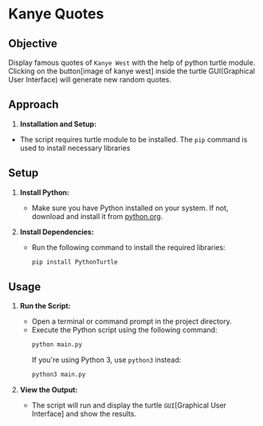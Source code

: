 # Kanye Quotes

## Objective

Display famous quotes of `Kanye West` with the help of python turtle module. Clicking on the button[image of kanye west] inside the turtle GUI(Graphical User Interface) will generate new random quotes.


## Approach

1. **Installation and Setup:**

- The script requires turtle module to be installed. The `pip` command is used to install necessary libraries

## Setup

1. **Install Python:**
   - Make sure you have Python installed on your system. If not, download and install it from [python.org](https://www.python.org/).

2. **Install Dependencies:**
   - Run the following command to install the required libraries:
     ```bash
     pip install PythonTurtle
     ```

## Usage

1. **Run the Script:**
   - Open a terminal or command prompt in the project directory.
   - Execute the Python script using the following command:
     ```bash
     python main.py
     ```
     If you're using Python 3, use `python3` instead:
     ```bash
     python3 main.py
     ```

2. **View the Output:**
   - The script will run and display the turtle `GUI`[Graphical User Interface] and show the results.